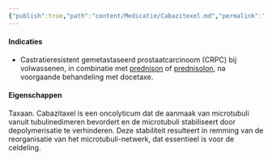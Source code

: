 ```yaml
---
{"publish":true,"path":"content/Medicatie/Cabazitexel.md","permalink":"/content/medicatie/cabazitexel/","title":"Cabazitexel","tags":["Medicatie/Taxanen"]}
---
```



#### Indicaties

- Castratieresistent gemetastaseerd prostaatcarcinoom (CRPC) bij volwassenen, in combinatie met [prednison](https://www-farmacotherapeutischkompas-nl.ru.idm.oclc.org/bladeren/preparaatteksten/p/prednison) of [prednisolon](https://www-farmacotherapeutischkompas-nl.ru.idm.oclc.org/bladeren/preparaatteksten/p/prednisolon__systemisch_), na voorgaande behandeling met docetaxe.

#### Eigenschappen

Taxaan. Cabazitaxel is een oncolyticum dat de aanmaak van microtubuli vanuit tubulinedimeren bevordert en de microtubuli stabiliseert door depolymerisatie te verhinderen. Deze stabiliteit resulteert in remming van de reorganisatie van het microtubuli-netwerk, dat essentieel is voor de celdeling.

